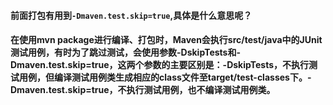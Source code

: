 #### 前面打包有用到`-Dmaven.test.skip=true`,具体是什么意思呢？
#### 在使用mvn package进行编译、打包时，Maven会执行src/test/java中的JUnit测试用例，有时为了跳过测试，会使用参数-DskipTests和-Dmaven.test.skip=true，这两个参数的主要区别是：-DskipTests，不执行测试用例，但编译测试用例类生成相应的class文件至target/test-classes下。-Dmaven.test.skip=true，不执行测试用例，也不编译测试用例类。
